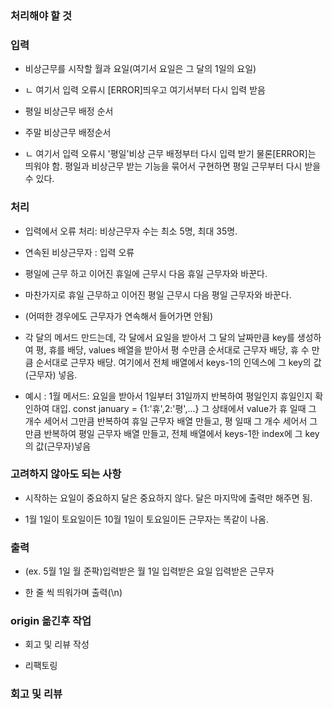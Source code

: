 ### 처리해야 할 것

### 입력

- 비상근무를 시작할 월과 요일(여기서 요일은 그 달의 1일의 요일)
- ㄴ 여기서 입력 오류시 [ERROR]띄우고 여기서부터 다시 입력 받음

-  평일 비상근무 배정 순서

- 주말 비상근무 배정순서
- ㄴ 여기서 입력 오류시 '평일'비상 근무 배정부터 다시 입력 받기 물론[ERROR]는 띄워야 함. 평일과 비상근무 받는 기능을 묶어서 구현하면 평일 근무부터 다시 받을 수 있다.


### 처리

- 입력에서 오류 처리: 비상근무자 수는 최소 5명, 최대 35명.

- 연속된 비상근무자 : 입력 오류

- 평일에 근무 하고 이어진 휴일에 근무시 다음 휴일 근무자와 바꾼다.

- 마찬가지로 휴일 근무하고 이어진 평일 근무시 다음 평일 근무자와 바꾼다.

- (어떠한 경우에도 근무자가 연속해서 들어가면 안됨)

- 각 달의 메서드 만드는데, 각 달에서 요일을 받아서 그 달의 날짜만큼 key를 생성하여 평, 휴를 배당, values 배열을 받아서 평 수만큼 순서대로 근무자 배당, 휴 수 만큼 순서대로 근무자 배당. 여기에서 전체 배열에서 keys-1의 인덱스에 그 key의 값(근무자) 넣음. 

- 예시 : 1월 메서드: 요일을 받아서 1일부터 31일까지 반복하여 평일인지 휴일인지 확인하여 대입. const january = {1:'휴',2:'평',...} 그 상태에서 value가 휴 일때 그 개수 세어서 그만큼 반복하여 휴일 근무자 배열 만들고, 평 일때 그 개수 세어서 그만큼 반복하여 평일 근무자 배열 만들고, 전체 배열에서 keys-1한 index에 그 key의 값(근무자)넣음


### 고려하지 않아도 되는 사항

- 시작하는 요일이 중요하지 달은 중요하지 않다. 달은 마지막에 출력만 해주면 됨.

- 1월 1일이 토요일이든 10월 1일이 토요일이든 근무자는 똑같이 나옴.

### 출력

- (ex. 5월 1일 월 준팍)입력받은 월 1일 입력받은 요일 입력받은 근무자

- 한 줄 씩 띄워가며 출력(\n)



### origin 옮긴후 작업

- 회고 및 리뷰 작성

- 리팩토링


### 회고 및 리뷰

